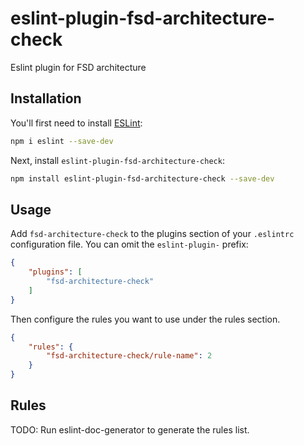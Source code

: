 # eslint-plugin-fsd-architecture-check

Eslint plugin for FSD architecture

## Installation

You'll first need to install [ESLint](https://eslint.org/):

```sh
npm i eslint --save-dev
```

Next, install `eslint-plugin-fsd-architecture-check`:

```sh
npm install eslint-plugin-fsd-architecture-check --save-dev
```

## Usage

Add `fsd-architecture-check` to the plugins section of your `.eslintrc` configuration file. You can omit the `eslint-plugin-` prefix:

```json
{
    "plugins": [
        "fsd-architecture-check"
    ]
}
```


Then configure the rules you want to use under the rules section.

```json
{
    "rules": {
        "fsd-architecture-check/rule-name": 2
    }
}
```

## Rules

<!-- begin auto-generated rules list -->
TODO: Run eslint-doc-generator to generate the rules list.
<!-- end auto-generated rules list -->


